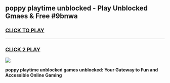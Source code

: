 
## poppy playtime unblocked - Play Unblocked Gmaes & Free #9bnwa
<h3>
<a href="https://news.freeplayer.one?title=poppy_playtime_unblocked&ref=24F">CLICK TO PLAY</a></h3>
<hr>

<h3>
<a href="https://news.freeplayer.one?title=poppy_playtime_unblocked&ref=24F">CLICK 2 PLAY</a>
  
</h3>

<a href="https://news.freeplayer.one?title=poppy_playtime_unblocked&ref=24F/"><img src="https://clearcache.store/games.png"></a>


**poppy playtime unblocked games unblocked: Your Gateway to Fun and Accessible Online Gaming**
